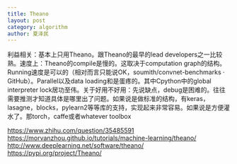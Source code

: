 ```yaml
---
title: Theano
layout: post
category: algorithm
author: 夏泽民
---
```

利益相关：基本上只用Theano。跟Theano的最早的lead developers之一比较熟。速度上：Theano的compile是慢的。这取决于computation graph的结构。Running速度是可以的（相对而言只能说OK，soumith/convnet-benchmarks · GitHub）。Parallel以及data loading和是蛋疼的。其中Cpython中的global interpreter lock居功至伟。关于好用不好用：先说缺点，debug是困难的。往往需要推测才知道具体是哪里出了问题。如果说是做标准的结构，有keras，lasagne，blocks，pylearn2等等库的支持，实现起来非常容易。如果说是方便灌水了。那torch，caffe或者whatever toolbox
<!-- more -->
https://www.zhihu.com/question/35485591
https://morvanzhou.github.io/tutorials/machine-learning/theano/
http://www.deeplearning.net/software/theano/
https://pypi.org/project/Theano/